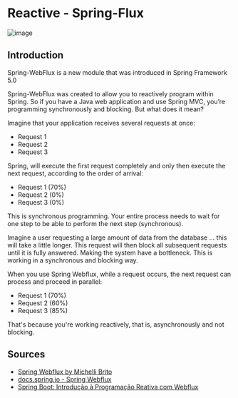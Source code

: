 # Reactive - Spring-Flux

![image](https://media-exp3.licdn.com/dms/image/C4D12AQFh2-OuSjBb3g/article-cover_image-shrink_600_2000/0/1576708691092?e=1632355200&v=beta&t=cXtszFPQ08AMd1_r-Sc6dqp4C3emEX0LHCL6ZdUIakg)

## Introduction

<p> Spring-WebFlux is a new module that was introduced in Spring Framework 5.0</p>

<p> Spring-WebFlux was created to allow you to reactively program within Spring. So if you have a Java web application and use Spring MVC, you’re programming synchronously and blocking. But what does it mean?</p>

<p>
  Imagine that your application receives several requests at once:
</p>
  <ul>
    <li>Request 1</li>
    <li>Request 2</li>
    <li>Request 3</li>
  </ul>

<p>
    Spring, will execute the first request completely and only then execute the next request, according to the order of arrival:
</p>

</p>
  <ul>
    <li>Request 1 (70%)</li>
    <li>Request 2 (0%)</li>
    <li>Request 3 (0%)</li>
  </ul>

<p>
    This is synchronous programming. Your entire process needs to wait for one step to be able to perform the next step (synchronous).
</p>

<p>
  Imagine a user requesting a large amount of data from the database ... this will take a little longer. This request will then block all subsequent requests until it is fully answered. Making the system have a bottleneck. This is working in a synchronous and blocking way.
</p>

<p>
  When you use Spring Webflux, while a request occurs, the next request can process and proceed in parallel:
</p>

</p>
  <ul>
    <li>Request 1 (70%)</li>
    <li>Request 2 (60%)</li>
    <li>Request 3 (85%)</li>
  </ul>
 
 <p>
    That's because you're working reactively, that is, asynchronously and not blocking.
 </p>
  
  



## Sources

<ul>
  <li><a href="https://www.youtube.com/watch?v=jW1YdAb3GZo&list=PL8iIphQOyG-CyD9uuRTMiqxEut5QAKHga&index=1">Spring Webflux by Michelli Brito</li>
    <li><a href="https://docs.spring.io/spring-framework/docs/current/reference/html/web-reactive.html">docs.spring.io - Spring Webflux </li>
      <li><a href="https://atitudereflexiva.wordpress.com/2020/12/08/spring-boot-introducao-a-programacao-reativa-com-webflux/">Spring Boot: Introdução à Programação Reativa com Webflux</li>
</ul>
